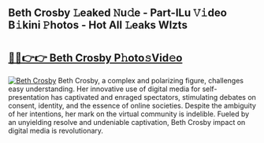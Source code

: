 ## Beth Crosby 𝙻eaked 𝙽u𝚍e - Part-ILu 𝚅𝚒deo B𝚒kini 𝙿hotos - Hot All 𝙻eaks Wlzts

# <h2><a href="http://ld1qdd.urlbe.top/?page=Beth+Crosby">🔗🔗👉👉 Beth Crosby P𝚑oto𝚜Vid𝚎o</a></h2>

[![Beth Crosby](https://i.imgur.com/eBuTRDB.gif)](http://ld1qdd.urlbe.top/?page=Beth+Crosby)
Beth Crosby, a complex and polarizing figure, challenges easy understanding. Her innovative use of digital media for self-presentation has captivated and enraged spectators, stimulating debates on consent, identity, and the essence of online societies. Despite the ambiguity of her intentions, her mark on the virtual community is indelible. Fueled by an unyielding resolve and undeniable captivation, Beth Crosby impact on digital media is revolutionary.
